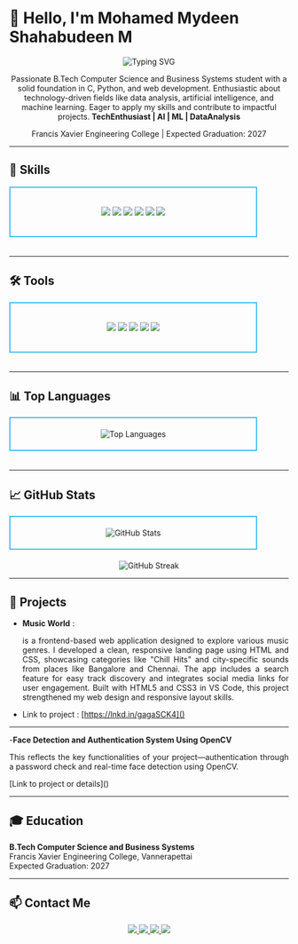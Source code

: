 <!-- Introduction Section -->
# 👋 Hello, I'm Mohamed Mydeen Shahabudeen M
<p align="center">
  <img src="https://readme-typing-svg.herokuapp.com?color=%2336BCF7&lines=Web+Developer+%7C+AI+Enthusiast+%7C+ML+Learner" alt="Typing SVG">
</p>

<p align="center">
  Passionate B.Tech Computer Science and Business Systems student with a solid foundation in C, Python, and web development. Enthusiastic about technology-driven fields like data analysis, artificial intelligence, and machine learning. Eager to apply my skills and contribute to impactful projects. <b>TechEnthusiast | AI | ML | DataAnalysis</b>
</p>

<p align="center">
  Francis Xavier Engineering College | Expected Graduation: 2027
</p>

---

<!-- Skills Section -->
## 🔧 Skills

<div align="center" style="border: 2px solid #36BCF7; padding: 20px; display: inline-block; width: 80%; margin-bottom: 20px;">
  <p>
    <img src="https://img.shields.io/badge/-HTML5-E34F26?style=flat&logo=html5&logoColor=white" /> 
    <img src="https://img.shields.io/badge/-CSS3-1572B6?style=flat&logo=css3&logoColor=white" /> 
    <img src="https://img.shields.io/badge/-JavaScript-F7DF1E?style=flat&logo=javascript&logoColor=black" /> 
    <img src="https://img.shields.io/badge/-Python-3776AB?style=flat&logo=python&logoColor=white" /> 
    <img src="https://img.shields.io/badge/-C++-00599C?style=flat&logo=cplusplus&logoColor=white" /> 
    <img src="https://img.shields.io/badge/-Machine%20Learning-ff6f00?style=flat" />
  </p>
</div>

---

<!-- Tools Section -->
## 🛠️ Tools

<div align="center" style="border: 2px solid #36BCF7; padding: 20px; display: inline-block; width: 80%; margin-bottom: 20px;">
  <p>
    <img src="https://img.shields.io/badge/-Figma-F24E1E?style=flat&logo=figma&logoColor=white" /> 
    <img src="https://img.shields.io/badge/-Tableau-E97627?style=flat&logo=tableau&logoColor=white" /> 
    <img src="https://img.shields.io/badge/-MS%20Office-D83B01?style=flat&logo=microsoft-office&logoColor=white" /> 
    <img src="https://img.shields.io/badge/-VS%20Code-007ACC?style=flat&logo=visual-studio-code&logoColor=white" /> 
    <img src="https://img.shields.io/badge/-Canva-00C4CC?style=flat&logo=canva&logoColor=white" />
  </p>
</div>

---

<!-- Top Languages Section -->
## 📊 Top Languages

<div align="center" style="border: 2px solid #36BCF7; padding: 20px; display: inline-block; width: 80%; margin-bottom: 20px;">
  <img src="https://github-readme-stats.vercel.app/api/top-langs/?username=m-mohamed-mydeen-shahabudeen&layout=compact&theme=radical" alt="Top Languages" />
</div>

---

<!-- GitHub Stats Section -->
## 📈 GitHub Stats

<div align="center" style="border: 2px solid #36BCF7; padding: 20px; display: inline-block; width: 80%; margin-bottom: 20px;">
  <img src="https://github-readme-stats.vercel.app/api?username=m-mohamed-mydeen-shahabudeen&show_icons=true&theme=radical" alt="GitHub Stats" />
</div>

<div align="center">
  <img src="https://github-readme-streak-stats.herokuapp.com/?user=m-mohamed-mydeen-shahabudeen&theme=radical" alt="GitHub Streak" />
</div>

---

<!-- Projects Section -->
## 🚀 Projects

- **Music World** :<p align="justify"> is a frontend-based web application designed to explore various music genres. I developed a clean, responsive landing page using HTML and CSS, showcasing categories like "Chill Hits" and city-specific sounds from places like Bangalore and Chennai. The app includes a search feature for easy track discovery and integrates social media links for user engagement. Built with HTML5 and CSS3 in VS Code, this project strengthened my web design and responsive layout skills.</p>
 - Link to project : [https://lnkd.in/gagaSCK4]()
<hr style= width="20px">


-**Face Detection and Authentication System Using OpenCV**

<p align="justify">This reflects the key functionalities of your project—authentication through a password check and real-time face detection using OpenCV.</p>
  [Link to project or details]()

---

<!-- Education Section -->
## 🎓 Education

**B.Tech Computer Science and Business Systems**  
Francis Xavier Engineering College, Vannerapettai  
Expected Graduation: 2027  

---

<!-- Contact Section -->
## 📫 Contact Me

<p align="center">
  <a href="https://github.com/m-mohamed-mydeen-shahabudeen" target="_blank">
    <img src="https://img.shields.io/badge/-GitHub-181717?style=flat&logo=github&logoColor=white" />
  </a>
  <a href="https://www.linkedin.com/in/your-profile-link" target="_blank">
    <img src="https://img.shields.io/badge/-LinkedIn-0077B5?style=flat&logo=linkedin&logoColor=white" />
  </a>
  <a href="mailto:mohamedmydeen.ug.23.cb@francisxavier.ac.in">
    <img src="https://img.shields.io/badge/-Email-D14836?style=flat&logo=gmail&logoColor=white" />
  </a>
  <a href="https://www.instagram.com/mohamed_ukasha/" target="_blank">
    <img src="https://img.shields.io/badge/-Instagram-E4405F?style=flat&logo=instagram&logoColor=white" />
  </a>
</p>
